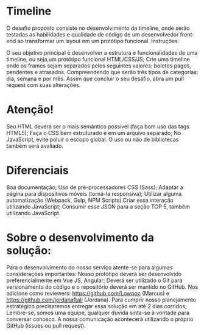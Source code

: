 # Timeline
O desafio proposto consiste no desenvolvimento da timeline, onde serão testadas as  habilidades e qualidade de código de um desenvolvedor front-end ao transformar um layout em um protótipo funcional.
Instruções

O seu objetivo principal é desenvolver a estrutura e funcionalidades de uma timeline, ou seja,um protótipo funcional HTML/CSS/JS;
Crie uma timeline onde os frames sejam separados pelos seguintes valores: boletos pagos, pendentes e atrasados. Compreendendo que serão três tipos de categorias: dia, semana e por mês.
Assim que concluir o seu desafio, abra um pull request com suas alterações.

# Atenção!

Seu HTML deverá ser o mais semântico possível (faça bom uso das tags HTML5);
Faça o CSS bem estruturado e em um arquivo separado;
No JavaScript, evite poluir o escopo global. O uso ou não de bibliotecas também será avaliado.


# Diferenciais
Boa documentação;
Uso de pré-processadores CSS (Sass);
Adaptar a página para dispositivos móveis (torná-la responsiva);
Utilizar alguma automatização (Webpack, Gulp, NPM Scripts)
Criar essa interação utilizando JavaScript;
Consumir esse JSON para a seção TOP 5, também utilizando JavaScript.


# Sobre o desenvolvimento da solução:
Para o desenvolvimento do nosso serviço atente-se para algumas considerações importantes:
Nosso protótipo deverá ser desenvolvido preferencialmente em Vue JS, Angular;
Deverá ser utilizado o Git para versionamento do código e o repositório deverá ser mantido no GitHub.
Nos adicione como reviewers: https://github.com/Lowpoc (Marcus) e https://github.com/jordanaftali (Jordana).
Para cumprir nosso planejamento estratégico precisaremos entregar essa solução em até 2 dias corridos;
Lembre-se, somos uma equipe, qualquer dúvida sinta-se à vontade para conversar conosco. A nossa comunicação acontecerá utilizando o próprio GitHub (issues ou pull request).

